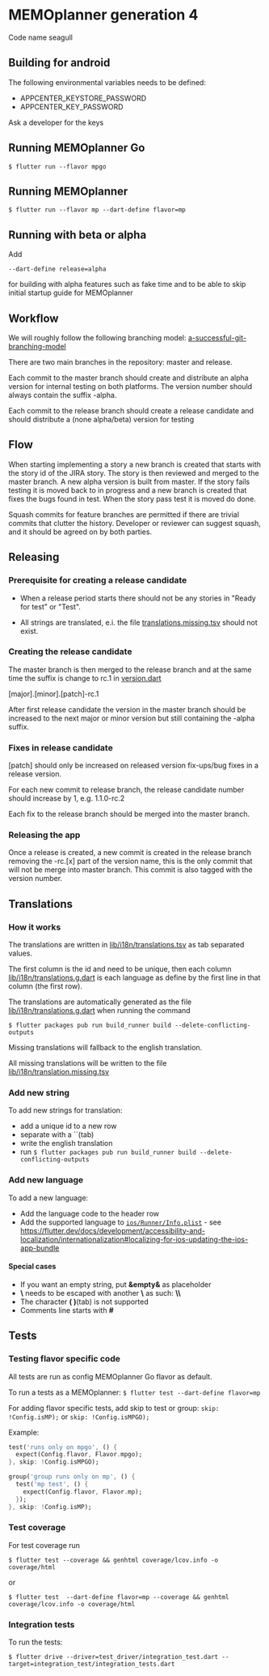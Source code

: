 # MEMOplanner generation 4

Code name seagull

## Building for android

The following environmental variables needs to be defined:

- APPCENTER_KEYSTORE_PASSWORD
- APPCENTER_KEY_PASSWORD

Ask a developer for the keys

## Running MEMOplanner Go

`$ flutter run --flavor mpgo`

## Running MEMOplanner

`$ flutter run --flavor mp --dart-define flavor=mp`

## Running with beta or alpha

Add

`--dart-define release=alpha`

for building with alpha features such as fake time and to be able to skip initial startup guide for MEMOplanner

## Workflow

We will roughly follow the following branching model: [a-successful-git-branching-model](https://nvie.com/posts/a-successful-git-branching-model/)

There are two main branches in the repository: master and release.

Each commit to the master branch should create and distribute an alpha version for internal testing on both platforms. The version number should always contain the suffix -alpha.

Each commit to the release branch should create a release candidate and should distribute a (none alpha/beta) version for testing

## Flow

When starting implementing a story a new branch is created that starts with the story id of the JIRA story. The story is then reviewed and merged to the master branch. A new alpha version is built from master. If the story fails testing it is moved back to in progress and a new branch is created that fixes the bugs found in test. When the story pass test it is moved do done.

Squash commits for feature branches are permitted if there are trivial commits that clutter the history. Developer or reviewer can suggest squash, and it should be agreed on by both parties.

## Releasing

### Prerequisite for creating a release candidate

- When a release period starts there should not be any stories in "Ready for test" or "Test".

- All strings are translated, e.i. the file [translations.missing.tsv](https://github.com/abilia/seagull/blob/master/lib/i18n/translations.missing.tsv) should not exist.

### Creating the release candidate

The master branch is then merged to the release branch and at the same time the suffix is change to rc.1 in [version.dart](https://github.com/abilia/seagull/blob/master/lib/version.dart)

[major].[minor].[patch]-rc.1

After first release candidate the version in the master branch should be increased to the next major or minor version but still containing the -alpha suffix.

### Fixes in release candidate

[patch] should only be increased on released version fix-ups/bug fixes in a release version.

For each new commit to release branch, the release candidate number should increase by 1, e.g. 1.1.0-rc.2

Each fix to the release branch should be merged into the master branch.

### Releasing the app

Once a release is created, a new commit is created in the release branch removing the -rc.[x] part of the version name, this is the only commit that will not be merge into master branch. This commit is also tagged with the version number.

## Translations

### How it works

The translations are written in [lib/i18n/translations.tsv](https://github.com/abilia/seagull/blob/master/lib/i18n/translations.tsv) as tab separated values.

The first column is the id and need to be unique, then each column [lib/i18n/translations.g.dart](https://github.com/abilia/seagull/blob/master/lib/i18n/translations.g.dart) is each language as define by the first line in that column (the first row).

The translations are automatically generated as the file [lib/i18n/translations.g.dart](https://github.com/abilia/seagull/blob/master/lib/i18n/translations.g.dart) when running the command  

`$ flutter packages pub run build_runner build --delete-conflicting-outputs`

Missing translations will fallback to the english translation.

All missing translations will be written to the file [lib/i18n/translation.missing.tsv](https://github.com/abilia/seagull/blob/master/lib/i18n/translations.missing.tsv)

### Add new string

To add new strings for translation:

- add a unique id to a new row
- separate with a ``(tab)
- write the english translation
- run `$ flutter packages pub run build_runner build --delete-conflicting-outputs`

### Add new language

To add a new language:

- Add the language code to the header row
- Add the supported language to [`ios/Runner/Info.plist`](https://github.com/abilia/seagull/blob/master/ios/Runner/Info.plist) - see <https://flutter.dev/docs/development/accessibility-and-localization/internationalization#localizing-for-ios-updating-the-ios-app-bundle>

#### Special cases

- If you want an empty string, put **&empty&** as placeholder
- **\\** needs to be escaped with another **\\** as such: **\\\\**
- The character **( )**(tab) is not supported
- Comments line starts with **#**

## Tests

### Testing flavor specific code

All tests are run as config MEMOplanner Go flavor as default.

To run a tests as a MEMOplanner:
`$ flutter test --dart-define flavor=mp`

For adding flavor specific tests, add skip to test or group: `skip: !Config.isMP);` or `skip: !Config.isMPGO);`

Example:

```dart
test('runs only on mpgo', () {
  expect(Config.flavor, Flavor.mpgo);
}, skip: !Config.isMPGO);

group('group runs only on mp', () {
  test('mp test', () {
    expect(Config.flavor, Flavor.mp);
  });
}, skip: !Config.isMP);
```

### Test coverage

For test coverage run

`$ flutter test --coverage && genhtml coverage/lcov.info -o coverage/html`

or

`$ flutter test  --dart-define flavor=mp --coverage && genhtml coverage/lcov.info -o coverage/html`

### Integration tests

To run the tests:

`$ flutter drive --driver=test_driver/integration_test.dart --target=integration_test/integration_tests.dart`
